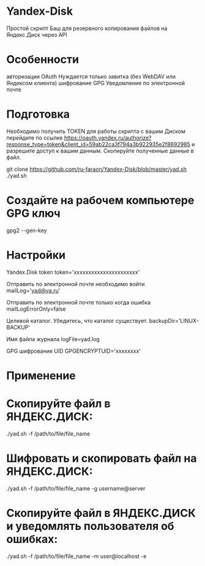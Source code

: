 # Yandex-Disk
Простой скрипт Баш для резервного копирования файлов на Яндекс.Диск через API

# Особенности
авторизации OAuth
Нуждается только завитка (без WebDAV или Яндексом клиента)
шифрование GPG
Уведомление по электронной почте

# Подготовка
Необходимо получить TOKEN для работы скрипта с вашим Диском перейдите по ссылке https://oauth.yandex.ru/authorize?response_type=token&client_id=59ab22ca3f794a3b922935e2f8692985 и разрешите доступ к вашим данным. Скопируйте полученные данные в файл.

git clone https://github.com/ru-faraon/Yandex-Disk/blob/master/yad.sh
./yad.sh

# Создайте на рабочем компьютере GPG ключ
gpg2 --gen-key

# Настройки
Yandex.Disk token
token='xxxxxxxxxxxxxxxxxxxxxx'

Отправить по электронной почте необходимо войти
mailLog='yad@ya.ru'

Отправить по электронной почте только когда ошибка
mailLogErrorOnly=false

Целевой каталог. Убедитесь, что каталог существует.
backupDir='LINUX-BACKUP'

Имя файла журнала
logFile=yad.log

GPG шифрование UID
GPGENCRYPTUID='xxxxxxxx'

# Применение
# Скопируйте файл в ЯНДЕКС.ДИСК:
./yad.sh -f /path/to/file/file_name

# Шифровать и скопировать файл на ЯНДЕКС.ДИСК:
./yad.sh -f /path/to/file/file_name -g username@server

# Скопируйте файл в ЯНДЕКС.ДИСК и уведомлять пользователя об ошибках:
./yad.sh -f /path/to/file/file_name -m user@localhost -e
